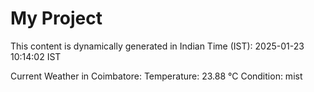 # My Project

This content is dynamically generated in Indian Time (IST): 2025-01-23 10:14:02 IST


Current Weather in Coimbatore:
Temperature: 23.88 °C
Condition: mist
